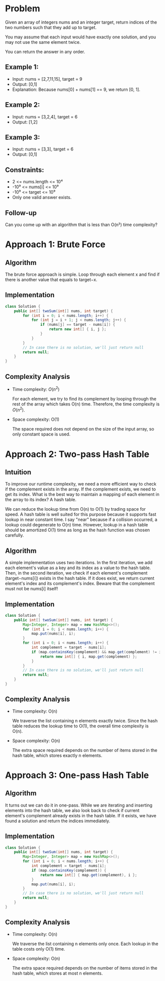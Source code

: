 # Problem

Given an array of integers nums and an integer target, return indices of the
two numbers such that they add up to target.

You may assume that each input would have exactly one solution, and you may
not use the same element twice.

You can return the answer in any order.

## Example 1:

- Input: nums = [2,7,11,15], target = 9
- Output: [0,1]
- Explanation: Because nums[0] + nums[1] == 9, we return [0, 1].

## Example 2:

- Input: nums = [3,2,4], target = 6
- Output: [1,2]

## Example 3:

- Input: nums = [3,3], target = 6
- Output: [0,1]

## Constraints:

- 2 <= nums.length <= 10⁴
- -10⁹ <= nums[i] <= 10⁹
- -10⁹ <= target <= 10⁹
- Only one valid answer exists.

## Follow-up

Can you come up with an algorithm that is less than O(n²) time complexity?

# Approach 1: Brute Force

## Algorithm

The brute force approach is simple. Loop through each element x and find if there is another value that equals to target−x.

## Implementation

```java
class Solution {
    public int[] twoSum(int[] nums, int target) {
        for (int i = 0; i < nums.length; i++) {
            for (int j = i + 1; j < nums.length; j++) {
                if (nums[j] == target - nums[i]) {
                    return new int[] { i, j };
                }
            }
        }
        // In case there is no solution, we'll just return null
        return null;
    }
}
```


## Complexity Analysis

- Time complexity: $O(n^2)$
    
    For each element, we try to find its complement by looping through the rest of the array which takes O(n) time. Therefore, the time complexity is $O(n^2)$.
  
- Space complexity: O(1)
  
    The space required does not depend on the size of the input array, so only constant space is used.

# Approach 2: Two-pass Hash Table

## Intuition

To improve our runtime complexity, we need a more efficient way to check if the complement exists in the array. If the complement exists, we need to get its index. What is the best way to maintain a mapping of each element in the array to its index? A hash table.

We can reduce the lookup time from O(n) to O(1) by trading space for speed. A hash table is well suited for this purpose because it supports fast lookup in near constant time. I say "near" because if a collision occurred, a lookup could degenerate to O(n) time. However, lookup in a hash table should be amortized O(1) time as long as the hash function was chosen carefully.

## Algorithm

A simple implementation uses two iterations. In the first iteration, we add each element's value as a key and its index as a value to the hash table. Then, in the second iteration, we check if each element's complement (target−nums[i]) exists in the hash table. If it does exist, we return current element's index and its complement's index. Beware that the complement must not be nums[i] itself!

## Implementation

```java
class Solution {
    public int[] twoSum(int[] nums, int target) {
        Map<Integer, Integer> map = new HashMap<>();
        for (int i = 0; i < nums.length; i++) {
            map.put(nums[i], i);
        }
        for (int i = 0; i < nums.length; i++) {
            int complement = target - nums[i];
            if (map.containsKey(complement) && map.get(complement) != i) {
                return new int[] { i, map.get(complement) };
            }
        }
        // In case there is no solution, we'll just return null
        return null;
    }
}
```

## Complexity Analysis

- Time complexity: O(n)
  
    We traverse the list containing n elements exactly twice. Since the hash table reduces the lookup time to O(1), the overall time complexity is O(n).

- Space complexity: O(n)
  
    The extra space required depends on the number of items stored in the hash table, which stores exactly n elements.

# Approach 3: One-pass Hash Table
## Algorithm

It turns out we can do it in one-pass. While we are iterating and inserting elements into the hash table, we also look back to check if current element's complement already exists in the hash table. If it exists, we have found a solution and return the indices immediately.

## Implementation

```java
class Solution {
    public int[] twoSum(int[] nums, int target) {
        Map<Integer, Integer> map = new HashMap<>();
        for (int i = 0; i < nums.length; i++) {
            int complement = target - nums[i];
            if (map.containsKey(complement)) {
                return new int[] { map.get(complement), i };
            }
            map.put(nums[i], i);
        }
        // In case there is no solution, we'll just return null
        return null;
    }
}
```

## Complexity Analysis

- Time complexity: O(n)

    We traverse the list containing n elements only once. Each lookup in the table costs only O(1) time.

- Space complexity: O(n)
  
    The extra space required depends on the number of items stored in the hash table, which stores at most n elements.